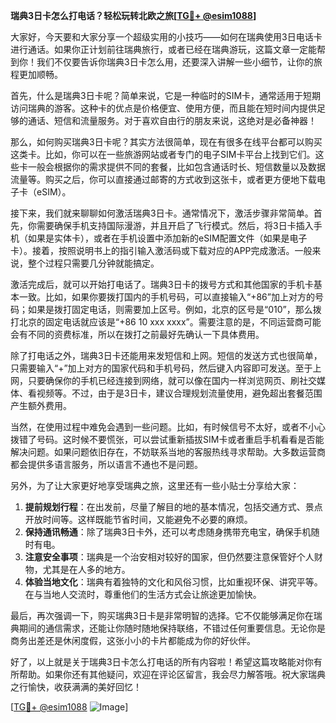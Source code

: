 **瑞典3日卡怎么打电话？轻松玩转北欧之旅[[TG💪+ @esim1088](https://t.me/s/esim1088)]**

大家好，今天要和大家分享一个超级实用的小技巧——如何在瑞典使用3日电话卡进行通话。如果你正计划前往瑞典旅行，或者已经在瑞典游玩，这篇文章一定能帮到你！我们不仅要告诉你瑞典3日卡怎么用，还要深入讲解一些小细节，让你的旅程更加顺畅。

首先，什么是瑞典3日卡呢？简单来说，它是一种临时的SIM卡，通常适用于短期访问瑞典的游客。这种卡的优点是价格便宜、使用方便，而且能在短时间内提供足够的通话、短信和流量服务。对于喜欢自由行的朋友来说，这绝对是必备神器！

那么，如何购买瑞典3日卡呢？其实方法很简单，现在有很多在线平台都可以购买这类卡。比如，你可以在一些旅游网站或者专门的电子SIM卡平台上找到它们。这些卡一般会根据你的需求提供不同的套餐，比如包含通话时长、短信数量以及数据流量等。购买之后，你可以直接通过邮寄的方式收到这张卡，或者更方便地下载电子卡（eSIM）。

接下来，我们就来聊聊如何激活瑞典3日卡。通常情况下，激活步骤非常简单。首先，你需要确保手机支持国际漫游，并且开启了飞行模式。然后，将3日卡插入手机（如果是实体卡），或者在手机设置中添加新的eSIM配置文件（如果是电子卡）。接着，按照说明书上的指引输入激活码或下载对应的APP完成激活。一般来说，整个过程只需要几分钟就能搞定。

激活完成后，就可以开始打电话了。瑞典3日卡的拨号方式和其他国家的手机卡基本一致。比如，如果你要拨打国内的手机号码，可以直接输入“+86”加上对方的号码；如果是拨打固定电话，则需要加上区号。例如，北京的区号是“010”，那么拨打北京的固定电话就应该是“+86 10 xxx xxxx”。需要注意的是，不同运营商可能会有不同的资费标准，所以在拨打之前最好先确认一下具体费用。

除了打电话之外，瑞典3日卡还能用来发短信和上网。短信的发送方式也很简单，只需要输入“+”加上对方的国家代码和手机号码，然后键入内容即可发送。至于上网，只要确保你的手机已经连接到网络，就可以像在国内一样浏览网页、刷社交媒体、看视频等。不过，由于是3日卡，建议合理规划流量使用，避免超出套餐范围产生额外费用。

当然，在使用过程中难免会遇到一些问题。比如，有时候信号不太好，或者不小心拨错了号码。这时候不要慌张，可以尝试重新插拔SIM卡或者重启手机看看是否能解决问题。如果问题依旧存在，不妨联系当地的客服热线寻求帮助。大多数运营商都会提供多语言服务，所以语言不通也不是问题。

另外，为了让大家更好地享受瑞典之旅，这里还有一些小贴士分享给大家：

1. **提前规划行程**：在出发前，尽量了解目的地的基本情况，包括交通方式、景点开放时间等。这样既能节省时间，又能避免不必要的麻烦。
2. **保持通讯畅通**：除了瑞典3日卡外，还可以考虑随身携带充电宝，确保手机随时有电。
3. **注意安全事项**：瑞典是一个治安相对较好的国家，但仍然要注意保管好个人财物，尤其是在人多的地方。
4. **体验当地文化**：瑞典有着独特的文化和风俗习惯，比如重视环保、讲究平等。在与当地人交流时，尊重他们的生活方式会让旅途更加愉快。

最后，再次强调一下，购买瑞典3日卡是非常明智的选择。它不仅能够满足你在瑞典期间的通信需求，还能让你随时随地保持联络，不错过任何重要信息。无论你是商务出差还是休闲度假，这张小小的卡片都能成为你的好伙伴。

好了，以上就是关于瑞典3日卡怎么打电话的所有内容啦！希望这篇攻略能对你有所帮助。如果你还有其他疑问，欢迎在评论区留言，我会尽力解答哦。祝大家瑞典之行愉快，收获满满的美好回忆！

[[TG💪+ @esim1088](https://t.me/s/esim1088) ![Image](https://i.postimg.cc/4NQfJmqS/Snipaste-2025-05-13-00-14-12.png)]